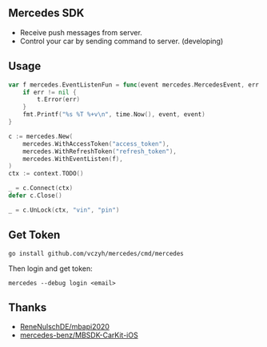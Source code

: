 ## Mercedes SDK

- Receive push messages from server.
- Control your car by sending command to server. (developing)


## Usage

```go
var f mercedes.EventListenFun = func(event mercedes.MercedesEvent, err error) {
    if err != nil {
        t.Error(err)
    }
    fmt.Printf("%s %T %+v\n", time.Now(), event, event)
}

c := mercedes.New(
    mercedes.WithAccessToken("access_token"),
    mercedes.WithRefreshToken("refresh_token"),
    mercedes.WithEventListen(f),
)
ctx := context.TODO()

_ = c.Connect(ctx)
defer c.Close()

_ = c.UnLock(ctx, "vin", "pin")
```

## Get Token

```shell
go install github.com/vczyh/mercedes/cmd/mercedes
```

Then login and get token:

```shell
mercedes --debug login <email>
```

## Thanks 

- [ReneNulschDE/mbapi2020](https://github.com/ReneNulschDE/mbapi2020)
- [mercedes-benz/MBSDK-CarKit-iOS](https://github.com/mercedes-benz/MBSDK-CarKit-iOS)